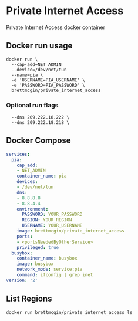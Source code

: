 # Private Internet Access
Private Internet Access docker container

## Docker run usage
```Shell
docker run \
  --cap-add=NET_ADMIN
  --device=/dev/net/tun
  --name=pia \
  -e 'USERNAME=PIA_USERNAME' \
  -e 'PASSWORD=PIA_PASSWORD' \
  brettmcgin/private_internet_access
```

### Optional run flags
```Shell
  --dns 209.222.18.222 \
  --dns 209.222.18.218 \
```

## Docker Compose
```yml
services:
  pia:
    cap_add:
    - NET_ADMIN
    container_name: pia
    devices:
    - /dev/net/tun
    dns:
    - 8.8.8.8
    - 8.8.4.4
    environment:
      PASSWORD: YOUR_PASSWORD
      REGION: YOUR_REGION
      USERNAME: YOUR_USERNAME
    image: brettmcgin/private_internet_access
    ports:
    - <portsNeededByOtherService>
    privileged: true
  busybox:
    container_name: busybox
    image: busybox
    network_mode: service:pia
    command: ifconfig | grep inet
version: '2'
```

## List Regions
```Shell
docker run brettmcgin/private_internet_access ls
```